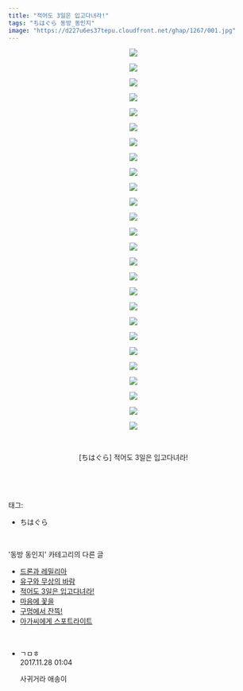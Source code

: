 ```yaml
---
title: "적어도 3일은 입고다녀라!"
tags: "ちはぐら 동방_동인지"
image: "https://d227u6es37tepu.cloudfront.net/ghap/1267/001.jpg"
---
```

<div class="article">
<p style="text-align: center; clear: none; float: none;"><img src="{{ site.imgserver6 }}/ghap/1267/001.jpg"/></p>
<p style="text-align: center; clear: none; float: none;"><img src="{{ site.imgserver6 }}/ghap/1267/002.jpg"/></p>
<p style="text-align: center; clear: none; float: none;"><img src="{{ site.imgserver6 }}/ghap/1267/003.jpg"/></p>
<p style="text-align: center; clear: none; float: none;"><img src="{{ site.imgserver6 }}/ghap/1267/004.jpg"/></p>
<p style="text-align: center; clear: none; float: none;"><img src="{{ site.imgserver6 }}/ghap/1267/005.jpg"/></p>
<p style="text-align: center; clear: none; float: none;"><img src="{{ site.imgserver6 }}/ghap/1267/006.jpg"/></p>
<p style="text-align: center; clear: none; float: none;"><img src="{{ site.imgserver6 }}/ghap/1267/007.jpg"/></p>
<p style="text-align: center; clear: none; float: none;"><img src="{{ site.imgserver6 }}/ghap/1267/008.jpg"/></p>
<p style="text-align: center; clear: none; float: none;"><img src="{{ site.imgserver6 }}/ghap/1267/009.jpg"/></p>
<p style="text-align: center; clear: none; float: none;"><img src="{{ site.imgserver6 }}/ghap/1267/010.jpg"/></p>
<p style="text-align: center; clear: none; float: none;"><img src="{{ site.imgserver6 }}/ghap/1267/011.jpg"/></p>
<p style="text-align: center; clear: none; float: none;"><img src="{{ site.imgserver6 }}/ghap/1267/012.jpg"/></p>
<p style="text-align: center; clear: none; float: none;"><img src="{{ site.imgserver6 }}/ghap/1267/013.jpg"/></p>
<p style="text-align: center; clear: none; float: none;"><img src="{{ site.imgserver6 }}/ghap/1267/014.jpg"/></p>
<p style="text-align: center; clear: none; float: none;"><img src="{{ site.imgserver6 }}/ghap/1267/015.jpg"/></p>
<p style="text-align: center; clear: none; float: none;"><img src="{{ site.imgserver6 }}/ghap/1267/016.jpg"/></p>
<p style="text-align: center; clear: none; float: none;"><img src="{{ site.imgserver6 }}/ghap/1267/017.jpg"/></p>
<p style="text-align: center; clear: none; float: none;"><img src="{{ site.imgserver6 }}/ghap/1267/018.jpg"/></p>
<p style="text-align: center; clear: none; float: none;"><img src="{{ site.imgserver6 }}/ghap/1267/019.jpg"/></p>
<p style="text-align: center; clear: none; float: none;"><img src="{{ site.imgserver6 }}/ghap/1267/020.jpg"/></p>
<p style="text-align: center; clear: none; float: none;"><img src="{{ site.imgserver6 }}/ghap/1267/021.jpg"/></p>
<p style="text-align: center; clear: none; float: none;"><img src="{{ site.imgserver6 }}/ghap/1267/022.jpg"/></p>
<p style="text-align: center; clear: none; float: none;"><img src="{{ site.imgserver6 }}/ghap/1267/023.jpg"/></p>
<p style="text-align: center; clear: none; float: none;"><img src="{{ site.imgserver6 }}/ghap/1267/024.jpg"/></p>
<p style="text-align: center; clear: none; float: none;"><img src="{{ site.imgserver6 }}/ghap/1267/025.jpg"/></p>
<p style="text-align: center; clear: none; float: none;"><img src="{{ site.imgserver6 }}/ghap/1267/026.jpg"/></p>
<p style="text-align: center; clear: none; float: none;"><br/></p>
<p style="text-align: center; clear: none; float: none;">[ちはぐら] 적어도 3일은 입고다녀라!</p>
<p><br/></p>
</div><br/>
<div class="tagTrail">
<p>태그: </p>
<ul>
<li>ちはぐら</li>
</ul>
</div><br/>
<div class="another">
<p>'동방 동인지' 카테고리의 다른 글</p>
<ul>
<li><a href="/ghap_1269">드론과 레밀리아</a></li>
<li><a href="/ghap_1268">유구와 무상의 바람</a></li>
<li><a href="/ghap_1267">적어도 3일은 입고다녀라!</a></li>
<li><a href="/ghap_1266">마음에 꽃을</a></li>
<li><a href="/ghap_1265">구멍에서 잔뜩!</a></li>
<li><a href="/ghap_1264">아가씨에게 스포트라이트</a></li>
</ul>
</div><br/>
<div class="cb_module cb_fluid">
<div class="cb_wrt cb_profile">
<div class="comment">
<ul>
<li class="cb_thumb_off" id="comment15138854">
<div class="cb_comment_area">
<div class="cb_info_area">
<div class="cb_section">
<span class="cb_nick_name">ㄱㅁㅎ</span>
</div>
<div class="cb_section">
<span class="cb_date">2017.11.28 01:04 </span>
</div>
</div>
<div class="cb_dsc_comment">
<p class="cb_dsc">
											사귀거라 애송이
										</p>
</div>
</div></li>
</ul>
</div>
</div><!-- commentList close -->
</div><br/>
